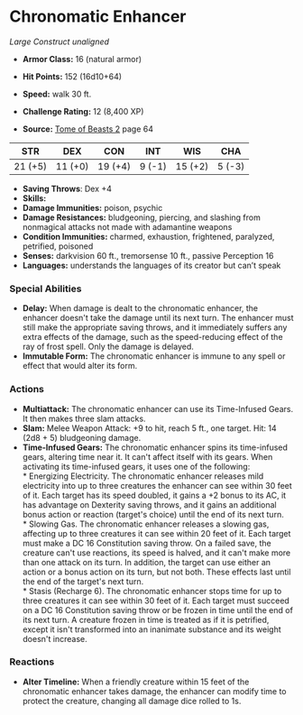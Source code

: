# Chronomatic Enhancer

*Large* *Construct* *unaligned*

- **Armor Class:** 16 (natural armor)
- **Hit Points:** 152 (16d10+64)
- **Speed:** walk 30 ft.

- **Challenge Rating:** 12 (8,400 XP)
- **Source:** [Tome of Beasts 2](https://koboldpress.com/kpstore/product/tome-of-beasts-2-for-5th-edition) page 64

| STR | DEX | CON | INT | WIS | CHA |
| --- | --- | --- | --- | --- | --- |
| 21 (+5) | 11 (+0) | 19 (+4) | 9 (-1) | 15 (+2) | 5 (-3) |

- **Saving Throws**: Dex +4
- **Skills:** 
- **Damage Immunities:** poison, psychic
- **Damage Resistances:** bludgeoning, piercing, and slashing from nonmagical attacks not made with adamantine weapons
- **Condition Immunities:** charmed, exhaustion, frightened, paralyzed, petrified, poisoned
- **Senses:** darkvision 60 ft., tremorsense 10 ft., passive Perception 16
- **Languages:** understands the languages of its creator but can’t speak

### Special Abilities

- **Delay:** When damage is dealt to the chronomatic enhancer, the enhancer doesn't take the damage until its next turn. The enhancer must still make the appropriate saving throws, and it immediately suffers any extra effects of the damage, such as the speed-reducing effect of the ray of frost spell. Only the damage is delayed.
- **Immutable Form:** The chronomatic enhancer is immune to any spell or effect that would alter its form.

### Actions

- **Multiattack:** The chronomatic enhancer can use its Time-Infused Gears. It then makes three slam attacks.
- **Slam:** Melee Weapon Attack: +9 to hit, reach 5 ft., one target. Hit: 14 (2d8 + 5) bludgeoning damage.
- **Time-Infused Gears:** The chronomatic enhancer spins its time-infused gears, altering time near it. It can't affect itself with its gears. When activating its time-infused gears, it uses one of the following: <br>* Energizing Electricity. The chronomatic enhancer releases mild electricity into up to three creatures the enhancer can see within 30 feet of it. Each target has its speed doubled, it gains a +2 bonus to its AC, it has advantage on Dexterity saving throws, and it gains an additional bonus action or reaction (target's choice) until the end of its next turn. <br>* Slowing Gas. The chronomatic enhancer releases a slowing gas, affecting up to three creatures it can see within 20 feet of it. Each target must make a DC 16 Constitution saving throw. On a failed save, the creature can't use reactions, its speed is halved, and it can't make more than one attack on its turn. In addition, the target can use either an action or a bonus action on its turn, but not both. These effects last until the end of the target's next turn. <br>* Stasis (Recharge 6). The chronomatic enhancer stops time for up to three creatures it can see within 30 feet of it. Each target must succeed on a DC 16 Constitution saving throw or be frozen in time until the end of its next turn. A creature frozen in time is treated as if it is petrified, except it isn't transformed into an inanimate substance and its weight doesn't increase.

### Reactions

- **Alter Timeline:** When a friendly creature within 15 feet of the chronomatic enhancer takes damage, the enhancer can modify time to protect the creature, changing all damage dice rolled to 1s.


